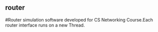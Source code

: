## router
#Router simulation software developed for CS Networking Course.Each router interface runs on a new Thread.
